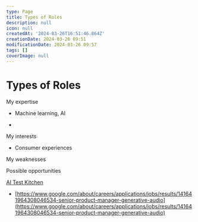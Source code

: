 ```yaml
---
type: Page
title: Types of Roles
description: null
icon: null
createdAt: '2024-03-26T16:51:46.864Z'
creationDate: 2024-03-26 09:51
modificationDate: 2024-03-26 09:57
tags: []
coverImage: null
---
```


# Types of Roles

My expertise

- Machine learning, AI

- 



My interests

- Consumer experiences



My weaknesses





Possible opportunities

[AI Test Kitchen](https://aitestkitchen.withgoogle.com/)

- [https://www.google.com/about/careers/applications/jobs/results/141641964308046534-senior-product-manager-generative-audio](https://www.google.com/about/careers/applications/jobs/results/141641964308046534-senior-product-manager-generative-audio)


